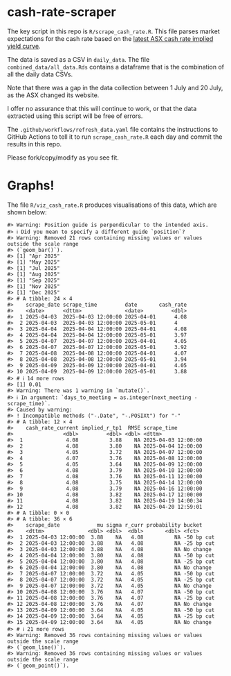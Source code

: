 
<!-- README.md is generated from README.Rmd. Please edit that file -->

# cash-rate-scraper

The key script in this repo is `R/scrape_cash_rate.R`. This file parses
market expectations for the cash rate based on the [latest ASX cash rate
implied yield
curve](https://www.asx.com.au/markets/trade-our-derivatives-market/futures-market/rba-rate-tracker).

The data is saved as a CSV in `daily_data`. The file
`combined_data/all_data.Rds` contains a dataframe that is the
combination of all the daily data CSVs.

Note that there was a gap in the data collection between 1 July and 20
July, as the ASX changed its website.

I offer no assurance that this will continue to work, or that the data
extracted using this script will be free of errors.

The `.github/workflows/refresh_data.yaml` file contains the instructions
to GitHub Actions to tell it to run `scrape_cash_rate.R` each day and
commit the results in this repo.

Please fork/copy/modify as you see fit.

# Graphs!

The file `R/viz_cash_rate.R` produces visualisations of this data, which
are shown below:

    #> Warning: Position guide is perpendicular to the intended axis.
    #> ℹ Did you mean to specify a different guide `position`?
    #> Warning: Removed 21 rows containing missing values or values outside the scale range
    #> (`geom_bar()`).
    #> [1] "Apr 2025"
    #> [1] "May 2025"
    #> [1] "Jul 2025"
    #> [1] "Aug 2025"
    #> [1] "Sep 2025"
    #> [1] "Nov 2025"
    #> [1] "Dec 2025"
    #> # A tibble: 24 × 4
    #>    scrape_date scrape_time         date       cash_rate
    #>    <date>      <dttm>              <date>         <dbl>
    #>  1 2025-04-03  2025-04-03 12:00:00 2025-04-01      4.08
    #>  2 2025-04-03  2025-04-03 12:00:00 2025-05-01      4   
    #>  3 2025-04-04  2025-04-04 12:00:00 2025-04-01      4.08
    #>  4 2025-04-04  2025-04-04 12:00:00 2025-05-01      3.97
    #>  5 2025-04-07  2025-04-07 12:00:00 2025-04-01      4.05
    #>  6 2025-04-07  2025-04-07 12:00:00 2025-05-01      3.92
    #>  7 2025-04-08  2025-04-08 12:00:00 2025-04-01      4.07
    #>  8 2025-04-08  2025-04-08 12:00:00 2025-05-01      3.94
    #>  9 2025-04-09  2025-04-09 12:00:00 2025-04-01      4.05
    #> 10 2025-04-09  2025-04-09 12:00:00 2025-05-01      3.88
    #> # ℹ 14 more rows
    #> [1] 0.01
    #> Warning: There was 1 warning in `mutate()`.
    #> ℹ In argument: `days_to_meeting = as.integer(next_meeting - scrape_time)`.
    #> Caused by warning:
    #> ! Incompatible methods ("-.Date", "-.POSIXt") for "-"
    #> # A tibble: 12 × 4
    #>    cash_rate_current implied_r_tp1  RMSE scrape_time        
    #>                <dbl>         <dbl> <dbl> <dttm>             
    #>  1              4.08          3.88    NA 2025-04-03 12:00:00
    #>  2              4.08          3.80    NA 2025-04-04 12:00:00
    #>  3              4.05          3.72    NA 2025-04-07 12:00:00
    #>  4              4.07          3.76    NA 2025-04-08 12:00:00
    #>  5              4.05          3.64    NA 2025-04-09 12:00:00
    #>  6              4.08          3.79    NA 2025-04-10 12:00:00
    #>  7              4.08          3.76    NA 2025-04-11 12:00:00
    #>  8              4.08          3.75    NA 2025-04-14 12:00:00
    #>  9              4.08          3.79    NA 2025-04-16 12:00:00
    #> 10              4.08          3.82    NA 2025-04-17 12:00:00
    #> 11              4.08          3.82    NA 2025-04-19 14:00:34
    #> 12              4.08          3.82    NA 2025-04-20 12:59:01
    #> # A tibble: 0 × 0
    #> # A tibble: 36 × 6
    #>    scrape_date            mu sigma r_curr probability bucket    
    #>    <dttm>              <dbl> <dbl>  <dbl>       <dbl> <fct>     
    #>  1 2025-04-03 12:00:00  3.88    NA   4.08          NA -50 bp cut
    #>  2 2025-04-03 12:00:00  3.88    NA   4.08          NA -25 bp cut
    #>  3 2025-04-03 12:00:00  3.88    NA   4.08          NA No change 
    #>  4 2025-04-04 12:00:00  3.80    NA   4.08          NA -50 bp cut
    #>  5 2025-04-04 12:00:00  3.80    NA   4.08          NA -25 bp cut
    #>  6 2025-04-04 12:00:00  3.80    NA   4.08          NA No change 
    #>  7 2025-04-07 12:00:00  3.72    NA   4.05          NA -50 bp cut
    #>  8 2025-04-07 12:00:00  3.72    NA   4.05          NA -25 bp cut
    #>  9 2025-04-07 12:00:00  3.72    NA   4.05          NA No change 
    #> 10 2025-04-08 12:00:00  3.76    NA   4.07          NA -50 bp cut
    #> 11 2025-04-08 12:00:00  3.76    NA   4.07          NA -25 bp cut
    #> 12 2025-04-08 12:00:00  3.76    NA   4.07          NA No change 
    #> 13 2025-04-09 12:00:00  3.64    NA   4.05          NA -50 bp cut
    #> 14 2025-04-09 12:00:00  3.64    NA   4.05          NA -25 bp cut
    #> 15 2025-04-09 12:00:00  3.64    NA   4.05          NA No change 
    #> # ℹ 21 more rows
    #> Warning: Removed 36 rows containing missing values or values outside the scale range
    #> (`geom_line()`).
    #> Warning: Removed 36 rows containing missing values or values outside the scale range
    #> (`geom_point()`).
